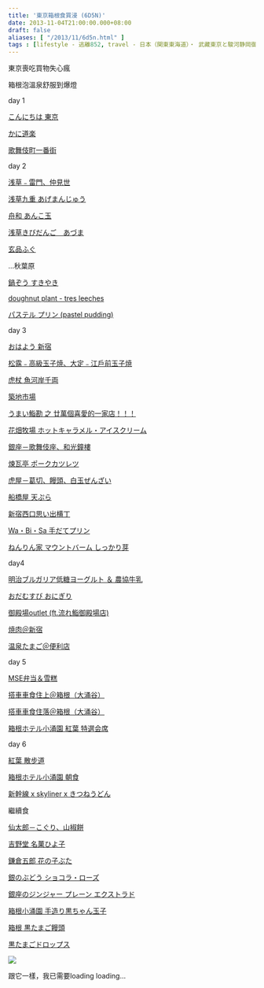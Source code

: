 ```yaml
---
title: '東京箱根食買浸 (6D5N)'
date: 2013-11-04T21:00:00.000+08:00
draft: false
aliases: [ "/2013/11/6d5n.html" ]
tags : [lifestyle - 逃離852, travel - 日本（関東東海道）・ 武藏東京と駿河静岡御殿場と相模神奈川箱根]
---
```


東京喪吃買物失心瘋 

箱根泡溫泉舒服到爆燈

  

day 1

[こんにちは 東京](http://www.hidie.net/2013/10/day1_27.html)

[かに道楽](http://www.hidie.net/2013/10/day1_7074.html)

[歌舞伎町一番街](http://www.hidie.net/2013/10/day1_2418.html)

  

day 2

[浅草﹣雷門、仲見世](http://www.hidie.net/2013/10/day2_28.html)

[浅草九重 あげまんじゅう](http://www.hidie.net/2013/10/day2_4194.html)

[舟和 あんこ玉](http://www.hidie.net/2013/10/day2_3949.html)

[浅草きびだんご　あづま](http://www.hidie.net/2013/10/day2_8674.html)

[玄品ふぐ](http://www.hidie.net/2013/10/day2_29.html)

...秋葉原

[鍋ぞう すきやき](http://www.hidie.net/2013/10/day2_1062.html)

[doughnut plant - tres leeches](http://www.hidie.net/2013/10/day2doughnut-plant-tres-leches.html)

[パステル プリン (pastel pudding)](http://www.hidie.net/2013/10/day2-pastel-pudding.html)

  

day 3

[おはよう 新宿](http://www.hidie.net/2013/10/day3_4315.html)

[松露﹣高級玉子焼、大定﹣江戶前玉子焼](http://www.hidie.net/2013/10/day3_3798.html)

[虎杖 魚河岸千両](http://www.hidie.net/2013/10/day3_9005.html)

[築地市場](http://www.hidie.net/2013/10/day3_30.html)

[うまい鮨勘 之 廿萬個喜愛的一家店！！！](http://www.hidie.net/2013/10/day3_2324.html)

[花畑牧場 ホットキャラメル・アイスクリーム](http://www.hidie.net/2013/10/day3_31.html)

[銀座－歌舞伎座、和光鐘樓](http://www.hidie.net/2013/10/day3_9113.html)

[煉瓦亭 ポークカツレツ](http://www.hidie.net/2013/10/day3_6015.html)

[虎屋－葛切、饅頭、白玉ぜんざい](http://www.hidie.net/2013/10/day3_9656.html)

[船橋屋 天ぷら](http://www.hidie.net/2013/11/day3.html)

[新宿西口思い出横丁](http://www.hidie.net/2013/11/day3_1.html)

[Wa・Bi・Sa 手だてプリン](http://www.hidie.net/2013/11/day3wabisa.html)

[ねんりん家 マウントバーム しっかり芽](http://www.hidie.net/2013/11/day3_1692.html)

  

day4

[明治ブルガリア低糖ヨーグルト ＆ 農協牛乳](http://www.hidie.net/2013/11/day4.html)

[おだむすび おにぎり](http://www.hidie.net/2013/11/day4_2.html)

[御殿場outlet (ft.流れ鮨御殿場店)](http://www.hidie.net/2013/11/day4outlet-ft.html)

[焼肉＠新宿](http://www.hidie.net/2013/11/day4_6308.html)

[温泉たまご＠便利店](http://www.hidie.net/2013/11/day4_1903.html)

  

day 5

[MSE弁当＆雪糕](http://www.hidie.net/2013/11/day5mse.html)

[搭車車食住上＠箱根（大涌谷）](http://www.hidie.net/2013/11/day5.html)

[搭車車食住落＠箱根（大涌谷）](http://www.hidie.net/2013/11/day5_3.html)

[箱根ホテル小涌園 紅葉 特選会席](http://www.hidie.net/2013/11/day5_651.html)

  

day 6

[紅葉 散步道](http://www.hidie.net/2013/11/day6.html)

[箱根ホテル小涌園 朝食](http://www.hidie.net/2013/11/day6_4.html)

[新幹線 x skyliner x きつねうどん](http://www.hidie.net/2013/11/day6-x-skyliner-x.html)

  

繼續食

[仙太郎－こぐり、山椒餅](http://www.hidie.net/2013/11/blog-post.html)

[吉野堂 名菓ひよ子](http://www.hidie.net/2013/11/blog-post_6.html)

[鎌倉五郎 花の子ぶた](http://www.hidie.net/2013/11/blog-post_7.html)

[銀のぶどう ショコラ・ローズ](http://www.hidie.net/2013/11/cookies.html)

[銀座のジンジャー プレーン エクストラド](http://www.hidie.net/2013/11/syrup.html)

[箱根小涌園 手造り黒ちゃん玉子](http://www.hidie.net/2013/11/blog-post_9.html)

[箱根 黒たまご饅頭](http://www.hidie.net/2013/11/blog-post_3259.html)

[黒たまごドロップス](http://www.hidie.net/2013/11/candy.html)

  

  

  

[![](https://4.bp.blogspot.com/-8rhBgtHnRzo/XCW4n3nyXlI/AAAAAAAACYI/CK3aJ-oYAfkEdslHqRiCyJv5Ah_TJmoaQCLcBGAs/s640/40.jpg)](https://4.bp.blogspot.com/-8rhBgtHnRzo/XCW4n3nyXlI/AAAAAAAACYI/CK3aJ-oYAfkEdslHqRiCyJv5Ah_TJmoaQCLcBGAs/s1600/40.jpg)

跟它一樣，我已需要loading loading...